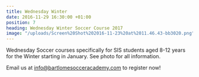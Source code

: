```yaml
---
title: Wednesday Winter
date: 2016-11-29 16:30:00 +01:00
position: 7
heading: Wednesday Winter Soccer Course 2017
image: "/uploads/Screen%20Shot%202016-11-23%20at%2011.46.43-bb3020.png"
---
```


Wednesday Soccer courses specifically for SIS students aged 8-12 years for the Winter starting in January. See photo for all information.

Email us at [info@bartlomesocceracademy.com](mailto:info@bartlomesocceracademy.com) to register now!
